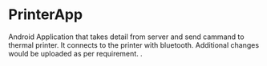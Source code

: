 # PrinterApp
Android Application that takes detail from server and send cammand to thermal printer.  It connects to the printer with bluetooth. Additional changes would be uploaded as per requirement. . 
